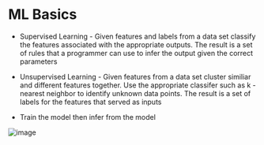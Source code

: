 # ML Basics

- Supervised Learning - Given features and labels from a data set classify the features associated with the appropriate outputs. The result is a set of rules that a programmer can use to infer the output given the correct parameters

- Unsupervised Learning - Given features from a data set cluster similiar and different features together. Use the appropriate classifer such as k - nearest neighbor to identify unknown data points. The result is a set of labels for the features that served as inputs

- Train the model then infer from the model

![image](https://images.app.goo.gl/oMAgKdPictxT8gKS8)
